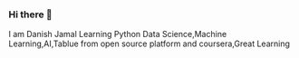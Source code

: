 ### Hi there 👋
I am Danish Jamal
Learning Python Data Science,Machine Learning,AI,Tablue from open source platform and coursera,Great Learning


<!--
**DanishJamalgpj/DanishJamalgpj** is a ✨ _special_ ✨ repository because its `README.md` (this file) appears on your GitHub profile.

Here are some ideas to get you started:

- 🔭 I’m currently working on >>> Weather History
- 🌱 I’m currently learning >>> Data Scientist /Machine Learning
- 👯 I’m looking to collaborate on >> All welcome for your interesting changes
- 🤔 I’m looking for help with >> Prediction
- 💬 Ask me about >> My name is Danish Jamal. Learning Data Science from open source platform's
- 📫 How to reach me: You can reach me via Email-danishjamal.dj@gmail.com
- 😄 Pronouns: ...
- ⚡ Fun fact: ...
-->
